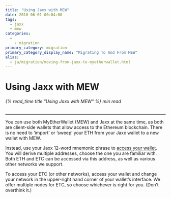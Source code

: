 ```yaml
---
title: "Using Jaxx with MEW"
date: 2018-06-01 00:04:00
tags:
  - jaxx
  - mew
categories:
  - 
    - migration
primary_category: migration
primary_category_display_name: "Migrating To And From MEW"
alias:
  - ja/migration/moving-from-jaxx-to-myetherwallet.html
---
```


# **Using Jaxx with MEW**

###### {% read_time title "Using Jaxx with MEW" %} min read

* * *

You can use both MyEtherWallet (MEW) and Jaxx at the same time, as both are client-side wallets that allow access to the Ethereum blockchain. There is no need to ‘import’ or ‘sweep’ your ETH from your Jaxx wallet to a new wallet with MEW.

Instead, use your Jaxx 12-word mnemonic phrase to [access your wallet](/@@@@@@/getting-started/how-to-access-your-wallet/). You will derive multiple addresses, choose the one you are familiar with. Both ETH and ETC can be accessed via this address, as well as various other networks we support.

To access your ETC (or other networks), access your wallet and change your network in the upper-right hand corner of your wallet’s interface. We offer multiple nodes for ETC, so choose whichever is right for you. (Don’t overthink it.)
